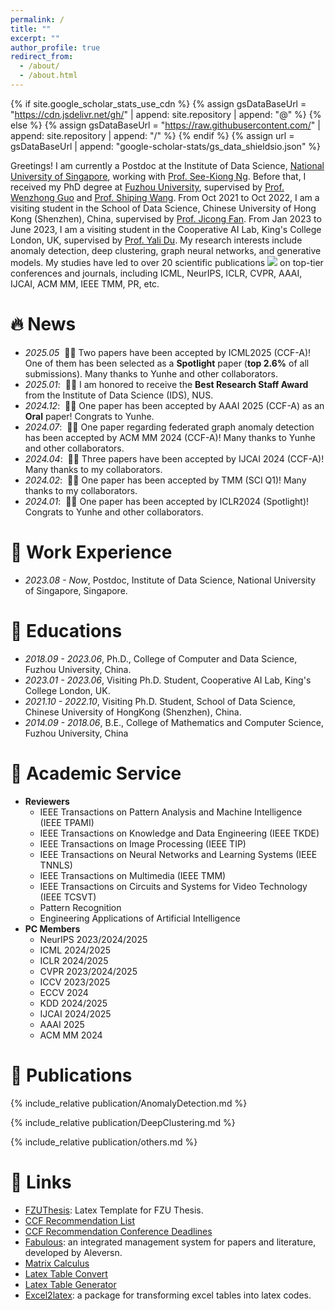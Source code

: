 ```yaml
---
permalink: /
title: ""
excerpt: ""
author_profile: true
redirect_from: 
  - /about/
  - /about.html
---
```


{% if site.google_scholar_stats_use_cdn %}
{% assign gsDataBaseUrl = "https://cdn.jsdelivr.net/gh/" | append: site.repository | append: "@" %}
{% else %}
{% assign gsDataBaseUrl = "https://raw.githubusercontent.com/" | append: site.repository | append: "/" %}
{% endif %}
{% assign url = gsDataBaseUrl | append: "google-scholar-stats/gs_data_shieldsio.json" %}

<span class='anchor' id='about-me'></span>

Greetings! I am currently a Postdoc at the Institute of Data Science, [National University of Singapore](https://www.nus.edu.sg/), working with [Prof. See-Kiong Ng](https://scholar.google.com/citations?user=_wsommYAAAAJ). Before that, I received my PhD degree at [Fuzhou University](https://ccds.fzu.edu.cn/), supervised by [Prof. Wenzhong Guo](https://ccds.fzu.edu.cn/info/1202/4993.htm) and [Prof. Shiping Wang](https://ccds.fzu.edu.cn/info/1202/8958.htm). From Oct 2021 to Oct 2022, I am a visiting student in the School of Data Science, Chinese University of Hong Kong (Shenzhen), China, supervised by [Prof. Jicong Fan](https://jicongfan.github.io/). From Jan 2023 to June 2023, I am a visiting student in the Cooperative AI Lab, King's College London, UK, supervised by [Prof. Yali Du](https://yalidu.github.io/). My research interests include anomaly detection, deep clustering, graph neural networks, and generative models. My studies have led to over 20 scientific publications <a href='https://scholar.google.com/citations?user=g9TVoA0AAAAJ'><img src="https://img.shields.io/endpoint?logo=Google%20Scholar&url=https%3A%2F%2Fcdn.jsdelivr.net%2Fgh%2Fjinyucai95%2Fjinyucai95.github.io@google-scholar-stats%2Fgs_data_shieldsio.json&labelColor=f6f6f6&color=9cf&style=flat&label=citations"></a> on top-tier conferences and journals, including ICML, NeurIPS, ICLR, CVPR, AAAI, IJCAI, ACM MM, IEEE TMM, PR, etc.

# 🔥 News
- *2025.05*  &nbsp;🎉🎉 Two papers have been accepted by ICML2025 (CCF-A)! One of them has been selected as a **Spotlight** paper (**top 2.6%** of all submissions). Many thanks to Yunhe and other collaborators.
- *2025.01*: &nbsp;🎉🎉 I am honored to receive the **Best Research Staff Award** from the Institute of Data Science (IDS), NUS.
- *2024.12*: &nbsp;🎉🎉 One paper has been accepted by AAAI 2025 (CCF-A) as an **Oral** paper! Congrats to Yunhe.
- *2024.07*: &nbsp;🎉🎉 One paper regarding federated graph anomaly detection has been accepted by ACM MM 2024 (CCF-A)! Many thanks to Yunhe and other collaborators.
- *2024.04*: &nbsp;🎉🎉 Three papers have been accepted by IJCAI 2024 (CCF-A)! Many thanks to my collaborators.
- *2024.02*: &nbsp;🎉🎉 One paper has been accepted by TMM (SCI Q1)! Many thanks to my collaborators.
- *2024.01*: &nbsp;🎉🎉 One paper has been accepted by ICLR2024 (Spotlight)! Congrats to Yunhe and other collaborators.

# 📖 Work Experience
- *2023.08 - Now*, Postdoc, Institute of Data Science, National University of Singapore, Singapore.

# 📖 Educations
- *2018.09 - 2023.06*, Ph.D., College of Computer and Data Science, Fuzhou University, China.
- *2023.01 - 2023.06*, Visiting Ph.D. Student, Cooperative AI Lab, King's College London, UK.
- *2021.10 - 2022.10*, Visiting Ph.D. Student, School of Data Science, Chinese University of HongKong (Shenzhen), China.
- *2014.09 - 2018.06*, B.E., College of Mathematics and Computer Science, Fuzhou University, China

# 📖 Academic Service
- **Reviewers**
  - IEEE Transactions on Pattern Analysis and Machine Intelligence (IEEE TPAMI)
  - IEEE Transactions on Knowledge and Data Engineering (IEEE TKDE)
  - IEEE Transactions on Image Processing (IEEE TIP)
  - IEEE Transactions on Neural Networks and Learning Systems (IEEE TNNLS)
  - IEEE Transactions on Multimedia (IEEE TMM)
  - IEEE Transactions on Circuits and Systems for Video Technology (IEEE TCSVT)
  - Pattern Recognition
  - Engineering Applications of Artificial Intelligence
- **PC Members**
  - NeurIPS 2023/2024/2025
  - ICML 2024/2025
  - ICLR 2024/2025
  - CVPR 2023/2024/2025
  - ICCV 2023/2025
  - ECCV 2024
  - KDD 2024/2025
  - IJCAI 2024/2025
  - AAAI 2025
  - ACM MM 2024

# 📝 Publications 

{% include_relative publication/AnomalyDetection.md %}

{% include_relative publication/DeepClustering.md %}

{% include_relative publication/others.md %}

# 📎 Links
- [FZUThesis](https://github.com/chenzl23/FZUThesis): Latex Template for FZU Thesis.
- [CCF Recommendation List](https://ccf.atom.im/)
- [CCF Recommendation Conference Deadlines](https://ccfddl.github.io/)
- [Fabulous](https://github.com/Creator-SN/Fabulous): an integrated management system for papers and literature, developed by Aleversn.
- [Matrix Calculus](https://www.matrixcalculus.org/?tdsourcetag=s_pctim_aiomsg)
- [Latex Table Convert](https://tableconvert.com/)
- [Latex Table Generator](https://www.tablesgenerator.com/)
- [Excel2latex](https://ctan.org/pkg/excel2latex?lang=en): a package for transforming excel tables into latex codes.

<script type='text/javascript' id='clustrmaps' src='//cdn.clustrmaps.com/map_v2.js?cl=ffffff&w=202&t=n&d=rlVnmh50IOmOPOW6tIm2OnOeG7JG5s5-zdf0AOD1z7M&co=2d78ad&cmo=3acc3a&cmn=ff5353&ct=ffffff'></script>
